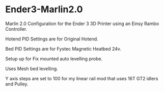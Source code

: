 # Ender3-Marlin2.0

Marlin 2.0 Configuration for the Ender 3 3D Printer using an Einsy Rambo Controller.


Hotend PID Settings are for Original Hotend.

Bed PID Settings are for Fystec Magnetic Heatbed 24v.

Setup up for Fix mounted auto levelling probe.

Uses Mesh bed levelling.

Y axis steps are set to 100 for my linear rail mod that uses 16T GT2 idlers and Pulley.
